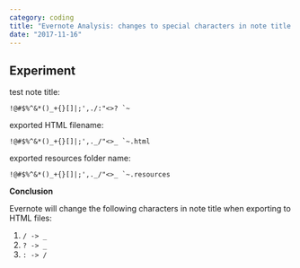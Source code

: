 ```yaml
---
category: coding
title: "Evernote Analysis: changes to special characters in note title when exporting"
date: "2017-11-16"
---
```


## Experiment

test note title:

``!@#$%^&*()_+{}[]|;',./:"<>? `~``

exported HTML filename:

``!@#$%^&*()_+{}[]|;',._/"<>_ `~.html``

exported resources folder name:

``!@#$%^&*()_+{}[]|;',._/"<>_ `~.resources``

**Conclusion**

Evernote will change the following characters in note title when exporting to HTML files:

1. `/ -> _`
2. `? -> _`
3. `: -> /`
